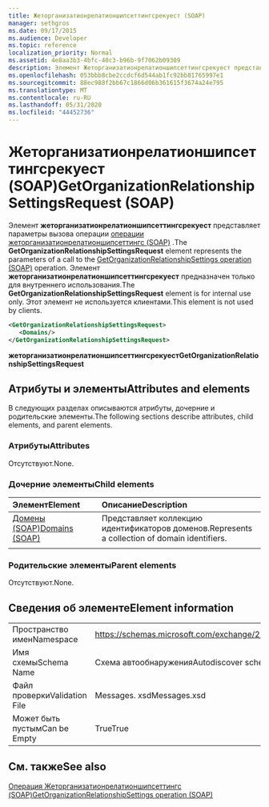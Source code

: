 ```yaml
---
title: Жеторганизатионрелатионшипсеттингсрекуест (SOAP)
manager: sethgros
ms.date: 09/17/2015
ms.audience: Developer
ms.topic: reference
localization_priority: Normal
ms.assetid: 4e8aa3b3-4bfc-40c3-b96b-9f7062b09309
description: Элемент Жеторганизатионрелатионшипсеттингсрекуест представляет параметры вызова операции операции Жеторганизатионрелатионшипсеттингс (SOAP). Элемент Жеторганизатионрелатионшипсеттингсрекуест предназначен только для внутреннего использования. Этот элемент не используется клиентами.
ms.openlocfilehash: 053bbb8cbe2ccdcf6d544ab1fc92bb81765997e1
ms.sourcegitcommit: 88ec988f2bb67c1866d06b361615f3674a24e795
ms.translationtype: MT
ms.contentlocale: ru-RU
ms.lasthandoff: 05/31/2020
ms.locfileid: "44452736"
---
```

# <a name="getorganizationrelationshipsettingsrequest-soap"></a><span data-ttu-id="c3449-105">Жеторганизатионрелатионшипсеттингсрекуест (SOAP)</span><span class="sxs-lookup"><span data-stu-id="c3449-105">GetOrganizationRelationshipSettingsRequest (SOAP)</span></span>

<span data-ttu-id="c3449-106">Элемент **жеторганизатионрелатионшипсеттингсрекуест** представляет параметры вызова операции [операции жеторганизатионрелатионшипсеттингс (SOAP)](getorganizationrelationshipsettings-operation-soap.md) .</span><span class="sxs-lookup"><span data-stu-id="c3449-106">The **GetOrganizationRelationshipSettingsRequest** element represents the parameters of a call to the [GetOrganizationRelationshipSettings operation (SOAP)](getorganizationrelationshipsettings-operation-soap.md) operation.</span></span> <span data-ttu-id="c3449-107">Элемент **жеторганизатионрелатионшипсеттингсрекуест** предназначен только для внутреннего использования.</span><span class="sxs-lookup"><span data-stu-id="c3449-107">The **GetOrganizationRelationshipSettingsRequest** element is for internal use only.</span></span> <span data-ttu-id="c3449-108">Этот элемент не используется клиентами.</span><span class="sxs-lookup"><span data-stu-id="c3449-108">This element is not used by clients.</span></span> 
  
```XML
<GetOrganizationRelationshipSettingsRequest>
   <Domains/>
</GetOrganizationRelationshipSettingsRequest>
```

 <span data-ttu-id="c3449-109">**жеторганизатионрелатионшипсеттингсрекуест**</span><span class="sxs-lookup"><span data-stu-id="c3449-109">**GetOrganizationRelationshipSettingsRequest**</span></span>
## <a name="attributes-and-elements"></a><span data-ttu-id="c3449-110">Атрибуты и элементы</span><span class="sxs-lookup"><span data-stu-id="c3449-110">Attributes and elements</span></span>

<span data-ttu-id="c3449-111">В следующих разделах описываются атрибуты, дочерние и родительские элементы.</span><span class="sxs-lookup"><span data-stu-id="c3449-111">The following sections describe attributes, child elements, and parent elements.</span></span>
  
### <a name="attributes"></a><span data-ttu-id="c3449-112">Атрибуты</span><span class="sxs-lookup"><span data-stu-id="c3449-112">Attributes</span></span>

<span data-ttu-id="c3449-113">Отсутствуют.</span><span class="sxs-lookup"><span data-stu-id="c3449-113">None.</span></span>
  
### <a name="child-elements"></a><span data-ttu-id="c3449-114">Дочерние элементы</span><span class="sxs-lookup"><span data-stu-id="c3449-114">Child elements</span></span>

|<span data-ttu-id="c3449-115">**Элемент**</span><span class="sxs-lookup"><span data-stu-id="c3449-115">**Element**</span></span>|<span data-ttu-id="c3449-116">**Описание**</span><span class="sxs-lookup"><span data-stu-id="c3449-116">**Description**</span></span>|
|:-----|:-----|
|[<span data-ttu-id="c3449-117">Домены (SOAP)</span><span class="sxs-lookup"><span data-stu-id="c3449-117">Domains (SOAP)</span></span>](domains-soap.md) <br/> |<span data-ttu-id="c3449-118">Представляет коллекцию идентификаторов доменов.</span><span class="sxs-lookup"><span data-stu-id="c3449-118">Represents a collection of domain identifiers.</span></span>  <br/> |
|||
   
### <a name="parent-elements"></a><span data-ttu-id="c3449-119">Родительские элементы</span><span class="sxs-lookup"><span data-stu-id="c3449-119">Parent elements</span></span>

<span data-ttu-id="c3449-120">Отсутствуют.</span><span class="sxs-lookup"><span data-stu-id="c3449-120">None.</span></span>
  
## <a name="element-information"></a><span data-ttu-id="c3449-121">Сведения об элементе</span><span class="sxs-lookup"><span data-stu-id="c3449-121">Element information</span></span>

|||
|:-----|:-----|
|<span data-ttu-id="c3449-122">Пространство имен</span><span class="sxs-lookup"><span data-stu-id="c3449-122">Namespace</span></span>  <br/> |https://schemas.microsoft.com/exchange/2010/Autodiscover  <br/> |
|<span data-ttu-id="c3449-123">Имя схемы</span><span class="sxs-lookup"><span data-stu-id="c3449-123">Schema Name</span></span>  <br/> |<span data-ttu-id="c3449-124">Схема автообнаружения</span><span class="sxs-lookup"><span data-stu-id="c3449-124">Autodiscover schema</span></span>  <br/> |
|<span data-ttu-id="c3449-125">Файл проверки</span><span class="sxs-lookup"><span data-stu-id="c3449-125">Validation File</span></span>  <br/> |<span data-ttu-id="c3449-126">Messages. xsd</span><span class="sxs-lookup"><span data-stu-id="c3449-126">Messages.xsd</span></span>  <br/> |
|<span data-ttu-id="c3449-127">Может быть пустым</span><span class="sxs-lookup"><span data-stu-id="c3449-127">Can be Empty</span></span>  <br/> |<span data-ttu-id="c3449-128">True</span><span class="sxs-lookup"><span data-stu-id="c3449-128">True</span></span>  <br/> |
   
## <a name="see-also"></a><span data-ttu-id="c3449-129">См. также</span><span class="sxs-lookup"><span data-stu-id="c3449-129">See also</span></span>



[<span data-ttu-id="c3449-130">Операция Жеторганизатионрелатионшипсеттингс (SOAP)</span><span class="sxs-lookup"><span data-stu-id="c3449-130">GetOrganizationRelationshipSettings operation (SOAP)</span></span>](getorganizationrelationshipsettings-operation-soap.md)

